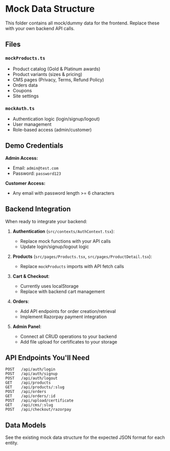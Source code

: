# Mock Data Structure

This folder contains all mock/dummy data for the frontend. Replace these with your own backend API calls.

## Files

### `mockProducts.ts`
- Product catalog (Gold & Platinum awards)
- Product variants (sizes & pricing)
- CMS pages (Privacy, Terms, Refund Policy)
- Orders data
- Coupons
- Site settings

### `mockAuth.ts`
- Authentication logic (login/signup/logout)
- User management
- Role-based access (admin/customer)

## Demo Credentials

**Admin Access:**
- Email: `admin@test.com`
- Password: `password123`

**Customer Access:**
- Any email with password length >= 6 characters

## Backend Integration

When ready to integrate your backend:

1. **Authentication** (`src/contexts/AuthContext.tsx`):
   - Replace mock functions with your API calls
   - Update login/signup/logout logic

2. **Products** (`src/pages/Products.tsx`, `src/pages/ProductDetail.tsx`):
   - Replace `mockProducts` imports with API fetch calls

3. **Cart & Checkout**:
   - Currently uses localStorage
   - Replace with backend cart management

4. **Orders**:
   - Add API endpoints for order creation/retrieval
   - Implement Razorpay payment integration

5. **Admin Panel**:
   - Connect all CRUD operations to your backend
   - Add file upload for certificates to your storage

## API Endpoints You'll Need

```
POST   /api/auth/login
POST   /api/auth/signup
POST   /api/auth/logout
GET    /api/products
GET    /api/products/:slug
POST   /api/orders
GET    /api/orders/:id
POST   /api/upload/certificate
GET    /api/cms/:slug
POST   /api/checkout/razorpay
```

## Data Models

See the existing mock data structure for the expected JSON format for each entity.